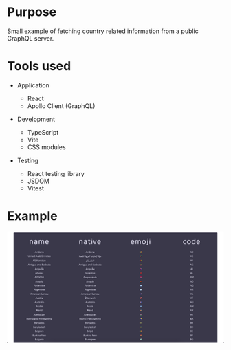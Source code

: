 # Purpose

Small example of fetching country related information from a public GraphQL server.

# Tools used

- Application

  - React
  - Apollo Client (GraphQL)

- Development

  - TypeScript
  - Vite
  - CSS modules

- Testing
  - React testing library
  - JSDOM
  - Vitest

# Example

![demo-screenshot](meta/demo-screenshot.png)
